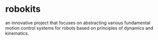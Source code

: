 # robokits
an innovative project that focuses on abstracting various fundamental motion control systems for robots based on principles of dynamics and kinematics. 
